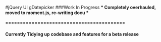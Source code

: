 #jQuery UI gDatepicker
###Work In Progress
__* Completely overhauled, moved to moment.js, re-writing docu *__

=========================================

#### Currently Tidying up codebase and features for a beta release
